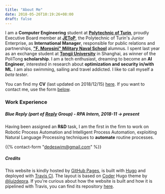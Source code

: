 ```yaml
---
title: "About Me"
date: 2018-05-26T10:19:26+08:00
draft: false
---
```


I am a **Computer Engineering** student at [**Polytechnic of Turin**](https://www.polito.it),  proudly Executive Board member at [**JEToP**](https://jetop.com), the Polytechnic of Turin's Junior Enterprise, as  **International Manager**, responsible for public relations and partnerships, [**"F. Morosini" Military Naval School**](http://www.marina.difesa.it/EN/training_institute/morosini/Pagine/default.aspx) alumnus. I spent last year as an exchange student at [**Tongji University**](https://www.tongji.edu.cn) in Shanghai, as winner of the PoliTong  **scholarship**. I am a tech enthusiast, dreaming to become an **AI Engineer**, interested in research about **optimization and security in/with ML**. I am also swimming, sailing and travel addicted. I like to call myself a *beta tester*.

You can find my **CV** (last updated on 2018/12/15) [here](/cv.pdf). If you want to contact me, use the form [below](/about/#form-contact).

### Work Experience
##### Blue Reply (part of [**Reply**](https://en.wikipedia.org/wiki/Reply_(company)) Group) - **RPA Intern**, 2018-11 -> present
Having been assigned an **R&D** task, I am the ﬁrst in the ﬁrm to work on Robotic Process Automation and Intelligent Process Automation, exploiting Natural Language Processing techniques to **automate** routine processes.


{{% contact-form "dedeswim@gmail.com" %}}

##### Credits

This website is kindly hosted by [GitHub Pages](https://pages.github.com/), is built with [Hugo](https://gohugo.io/) and deployed with [Travis CI](https://travis-ci.com/dedeswim/hugo-personal-website). The layout is based on [Coder](https://github.com/luizdepra/hugo-coder/) Hugo theme by [@luizdepra](https://github.com/luizdepra). If you're curious about how the website is built and how it is pipelined with Travis, you can find its repository [here](https://github.com/dedeswim/hugo-personal-website).